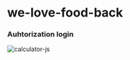 # we-love-food-back

###  Auhtorization login
<img src="https://i.ibb.co/1J3SdhD/Screenshot-4.png" alt="calculator-js" border="0">
